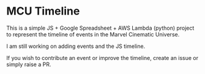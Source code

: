 # MCU Timeline

This is a simple JS + Google Spreadsheet + AWS Lambda (python) project to represent the timeline of events in the Marvel Cinematic Universe.

I am still working on adding events and the JS timeline.

If you wish to contribute an event or improve the timeline, create an issue or simply raise a PR.